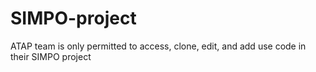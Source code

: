 # SIMPO-project

ATAP team is only permitted to access,
clone, edit, and add use code in their
SIMPO project
